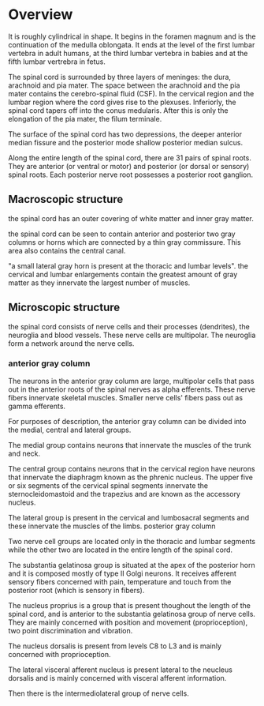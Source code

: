 # Overview
It is roughly cylindrical in shape. It begins in the foramen magnum and is the continuation of the medulla oblongata. It ends at the level of the first lumbar vertebra in adult humans, at the third lumbar vertebra in babies and at the fifth lumbar vertrebra in fetus.

The spinal cord is surrounded by three layers of meninges: the dura, arachnoid and pia mater. The space between the arachnoid and the pia mater contains the cerebro-spinal fluid (CSF). In the cervical region and the lumbar region where the cord gives rise to the plexuses. Inferiorly, the spinal cord tapers off into the conus medularis. After this is only the elongation of the pia mater, the filum terminale.

The surface of the spinal cord has two depressions, the deeper anterior median fissure and the posterior mode shallow posterior median sulcus.

Along the entire length of the spinal cord, there are 31 pairs of spinal roots. They are anterior (or ventral or motor) and posterior (or dorsal or sensory) spinal roots. Each posterior nerve root possesses a posterior root ganglion.

## Macroscopic structure
the spinal cord has an outer covering of white matter and inner gray matter. 

the spinal cord can be seen to contain anterior and posterior two gray columns or horns which are connected by a thin gray commissure. This area also contains the central canal.

"a small lateral gray horn is present at the thoracic and lumbar levels". the cervical and lumbar enlargements contain the greatest amount of gray matter as they innervate the largest number of muscles. 

## Microscopic structure
the spinal cord consists of nerve cells and their processes (dendrites), the neuroglia and blood vessels. These nerve cells are multipolar. The neuroglia form a network around the nerve cells.

### anterior gray column
The neurons in the anterior gray column are large, multipolar cells that pass out in the anterior roots of the spinal nerves as alpha efferents. These nerve fibers innervate skeletal muscles. Smaller nerve cells' fibers pass out as gamma efferents.

For purposes of description, the anterior gray column can be divided into the medial, central and lateral groups.

The medial group contains neurons that innervate the muscles of the trunk and neck.

The central group contains neurons that in the cervical region have neurons that innervate the diaphragm known as the phrenic nucleus. The upper five or six segments of the cervical spinal segments innervate the sternocleidomastoid and the trapezius and are known as the accessory nucleus.

The lateral group is present in the cervical and lumbosacral segments and these innervate the muscles of the limbs.
posterior gray column

Two nerve cell groups are located only in the thoracic and lumbar segments while the other two are located in the entire length of the spinal cord.

The substantia gelatinosa group is situated at the apex of the posterior horn and it is composed mostly of type II Golgi neurons. It receives afferent sensory fibers concerned with pain, temperature and touch from the posterior root (which is sensory in fibers).

The nucleus proprius is a group that is present thoughout the length of the spinal cord, and is anterior to the substantia gelatinosa group of nerve cells. They are mainly concerned with position and movement (proprioception), two point discrimination and vibration.

The nucleus dorsalis is present from levels C8 to L3 and is mainly concerned with proprioception.

The lateral visceral afferent nucleus is present lateral to the neucleus dorsalis and is mainly concerned with visceral afferent information.

Then there is the intermediolateral group of nerve cells.